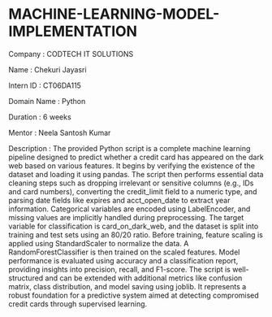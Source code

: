 # MACHINE-LEARNING-MODEL-IMPLEMENTATION

Company : CODTECH IT SOLUTIONS

Name : Chekuri Jayasri

Intern ID : CT06DA115

Domain Name : Python

Duration : 6 weeks

Mentor : Neela Santosh Kumar

Description : The provided Python script is a complete machine learning pipeline designed to predict whether a credit card has appeared on the dark web based on various features. It begins by verifying the existence of the dataset and loading it using pandas. The script then performs essential data cleaning steps such as dropping irrelevant or sensitive columns (e.g., IDs and card numbers), converting the credit_limit field to a numeric type, and parsing date fields like expires and acct_open_date to extract year information. Categorical variables are encoded using LabelEncoder, and missing values are implicitly handled during preprocessing. The target variable for classification is card_on_dark_web, and the dataset is split into training and test sets using an 80/20 ratio. Before training, feature scaling is applied using StandardScaler to normalize the data. A RandomForestClassifier is then trained on the scaled features. Model performance is evaluated using accuracy and a classification report, providing insights into precision, recall, and F1-score. The script is well-structured and can be extended with additional metrics like confusion matrix, class distribution, and model saving using joblib. It represents a robust foundation for a predictive system aimed at detecting compromised credit cards through supervised learning.
